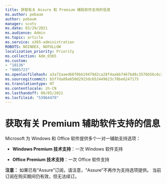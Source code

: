 ```yaml
---
title: 获取有关 Assure 和 Premium 辅助软件支持的信息
ms.author: pebaum
author: pebaum
manager: scotv
ms.date: 03/29/2021
ms.audience: Admin
ms.topic: article
ms.service: o365-administration
ROBOTS: NOINDEX, NOFOLLOW
localization_priority: Priority
ms.collection: Adm_O365
ms.custom:
- "10136"
- "9005723"
ms.openlocfilehash: a3a72aaed68f0bb19479d2ca28f4aabb7467bd8c3576b56c6c3a51acf62159b4
ms.sourcegitcommit: b5f7da89a650d2915dc652449623c78be6247175
ms.translationtype: HT
ms.contentlocale: zh-CN
ms.lasthandoff: 08/05/2021
ms.locfileid: "53964479"
---
```

# <a name="get-info-about-premium-assisted-software-support"></a>获取有关 Premium 辅助软件支持的信息

Microsoft 为 Windows 和 Office 软件提供多个一对一辅助支持选项：

- **Windows Premium 技术支持**：一次 Windows 软件支持

- **Office Premium 技术支持**：一次 Office 软件支持

**注意：** 如果已有“Assure”订阅，请注意，“Assure”不再作为支持选项提供。 当前订阅在购买期间仍有效，但无法续订。

